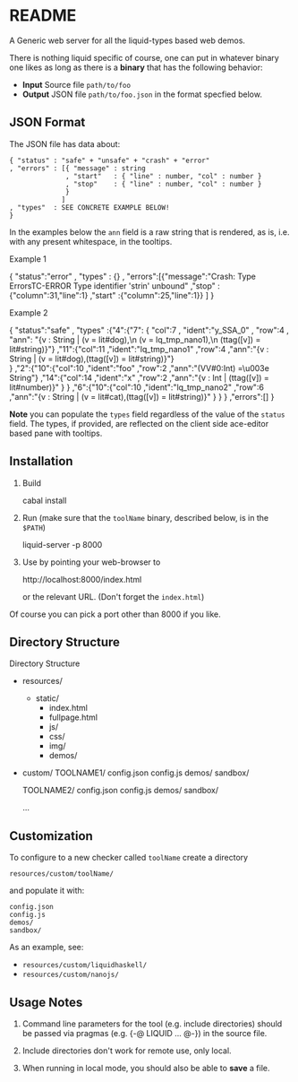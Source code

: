 README
======

A Generic web server for all the liquid-types based web demos.

There is nothing liquid specific of course, one can put in 
whatever binary one likes as long as there is a **binary** 
that has the following behavior:

  + **Input**   Source file `path/to/foo`
  + **Output**  JSON file   `path/to/foo.json` in the format specfied below.

JSON Format
-----------

The JSON file has data about:

    { "status" : "safe" + "unsafe" + "crash" + "error"
    , "errors" : [{ "message" : string 
                  , "start"   : { "line" : number, "col" : number } 
                  , "stop"    : { "line" : number, "col" : number } 
                  }
                 ]
    , "types"  : SEE CONCRETE EXAMPLE BELOW!
    }

In the examples below the `ann` field is a raw string that is rendered, as is,
i.e. with any present whitespace, in the tooltips.


Example 1 

   { "status":"error"
   , "types" : {}
   , "errors":[{"message":"Crash: Type ErrorsTC-ERROR Type identifier 'strin' unbound"
               ,"stop"   :{"column":31,"line":1}
               ,"start"  :{"column":25,"line":1}}
              ]
   }

Example 2

  { "status":"safe"
  , "types" :{"4":{"7": { "col":7
                        , "ident":"y_SSA_0"
                        , "row":4
                        , "ann": "{v : String | (v = lit#dog),\n              (v = lq_tmp_nano1),\n              (ttag([v]) = lit#string)}"}
                  ,"11":{"col":11
                        ,"ident":"lq_tmp_nano1"
                        ,"row":4
                        ,"ann":"{v : String | (v = lit#dog),(ttag([v]) = lit#string)}"}   
                  }
             ,"2":{"10":{"col":10
                        ,"ident":"foo"
                        ,"row":2
                        ,"ann":"(VV#0:Int) =\u003e String"}
                  ,"14":{"col":14
                        ,"ident":"x"
                        ,"row":2
                        ,"ann":"{v : Int | (ttag([v]) = lit#number)}"
                        }
                  }
             ,"6":{"10":{"col":10
                        ,"ident":"lq_tmp_nano2"
                        ,"row":6
                        ,"ann":"{v : String | (v = lit#cat),(ttag([v]) = lit#string)}" 
                        }
                  }
             } 
  ,"errors":[]
  }

**Note** you can populate the `types` field regardless of the value of the
`status` field. The types, if provided, are reflected on the client side 
ace-editor based pane with tooltips.


Installation 
------------

1. Build 

    cabal install

2. Run (make sure that the `toolName` binary, described below, is in the `$PATH`)

    liquid-server -p 8000

3. Use by pointing your web-browser to 

    http://localhost:8000/index.html

   or the relevant URL. (Don't forget the `index.html`)

Of course you can pick a port other than 8000 if you like.

Directory Structure
-------------------

Directory Structure
  
  + resources/
      + static/
          + index.html
          + fullpage.html
          + js/
          + css/
          + img/
          + demos/

  + custom/
       TOOLNAME1/
         config.json
         config.js
         demos/
         sandbox/

       TOOLNAME2/
         config.json
         config.js
         demos/
         sandbox/

       ...

Customization
-------------

To configure to a new checker called `toolName` create a directory

    resources/custom/toolName/

and populate it with:

    config.json
    config.js
    demos/
    sandbox/

As an example, see: 

  + `resources/custom/liquidhaskell/`
  + `resources/custom/nanojs/`


Usage Notes
-----------

1. Command line parameters for the tool (e.g. include directories) 
   should be passed via pragmas (e.g. {-@ LIQUID ... @-}) in the 
   source file. 

2. Include directories don't work for remote use, only local.

3. When running in local mode, you should also be able to **save** a file.


